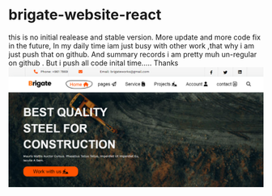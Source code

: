 # brigate-website-react
this is no initial realease and stable version. More update and more code fix in the future, In my daily time iam just busy with other work ,that why i am just push that on github. And summary records i am pretty muh un-regular on github . But i push all code inital time..... Thanks
<img src="https://raw.githubusercontent.com/raihan-jishan/brigate-website/main/assets/cunstruction.png" />
